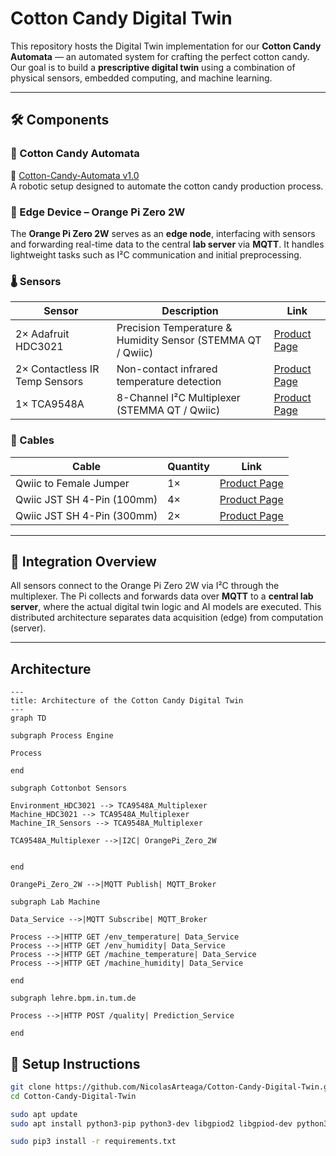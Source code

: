 # Cotton Candy Digital Twin

This repository hosts the Digital Twin implementation for our **Cotton Candy Automata** — an automated system for crafting the perfect cotton candy. Our goal is to build a **prescriptive digital twin** using a combination of physical sensors, embedded computing, and machine learning.

---

## 🛠️ Components

### 🤖 Cotton Candy Automata  
🔗 [Cotton-Candy-Automata v1.0](https://github.com/NicolasArteaga/Cotton-Candy-Automata-1.0)  
A robotic setup designed to automate the cotton candy production process.

### 📡 Edge Device – Orange Pi Zero 2W  
The **Orange Pi Zero 2W** serves as an **edge node**, interfacing with sensors and forwarding real-time data to the central **lab server** via **MQTT**. It handles lightweight tasks such as I²C communication and initial preprocessing.

### 🌡️ Sensors

| Sensor | Description | Link |
|--------|-------------|------|
| 2× Adafruit HDC3021 | Precision Temperature & Humidity Sensor (STEMMA QT / Qwiic) | [Product Page](https://eckstein-shop.de/Adafruit-HDC3021-Precision-Temperature-Humidity-Sensor-STEMMA-QT-Qwiic) |
| 2× Contactless IR Temp Sensors | Non-contact infrared temperature detection | [Product Page](https://eckstein-shop.de/WaveShare-Contactless-Infrared-Temperature-Sensor-for-33V-5V-MCU) |
| 1× TCA9548A | 8-Channel I²C Multiplexer (STEMMA QT / Qwiic) | [Product Page](https://eckstein-shop.de/Adafruit-PCA9548-8-Channel-STEMMA-QT-Qwiic-I2C-Multiplexer-TCA9548A-Compatible) |



### 🔌 Cables

| Cable | Quantity | Link |
|-------|----------|------|
| Qwiic to Female Jumper | 1× | [Product Page](https://eckstein-shop.de/SparkFunQwiicCable-FemaleJumper4-pin2CI2C2F28AWG2F15cm) |
| Qwiic JST SH 4-Pin (100mm) | 4× | [Product Page](https://eckstein-shop.de/STEMMAQT2FQwiicJSTSH4-pinCable-100mmLongforallSensor2FDriverBoardswithQwiic) |
| Qwiic JST SH 4-Pin (300mm) | 2× | [Product Page](https://eckstein-shop.de/Adafruit-STEMMA-QT-Qwiic-JST-SH-4Pin-Cable-300mm-Long) |

---

## 🧩 Integration Overview
All sensors connect to the Orange Pi Zero 2W via I²C through the multiplexer. The Pi collects and forwards data over **MQTT** to a **central lab server**, where the actual digital twin logic and AI models are executed. This distributed architecture separates data acquisition (edge) from computation (server).

---

## Architecture

```mermaid
---
title: Architecture of the Cotton Candy Digital Twin
---
graph TD

subgraph Process Engine

Process

end

subgraph Cottonbot Sensors

Environment_HDC3021 --> TCA9548A_Multiplexer
Machine_HDC3021 --> TCA9548A_Multiplexer
Machine_IR_Sensors --> TCA9548A_Multiplexer

TCA9548A_Multiplexer -->|I2C| OrangePi_Zero_2W


end

OrangePi_Zero_2W -->|MQTT Publish| MQTT_Broker

subgraph Lab Machine

Data_Service -->|MQTT Subscribe| MQTT_Broker

Process -->|HTTP GET /env_temperature| Data_Service
Process -->|HTTP GET /env_humidity| Data_Service
Process -->|HTTP GET /machine_temperature| Data_Service
Process -->|HTTP GET /machine_humidity| Data_Service

end

subgraph lehre.bpm.in.tum.de

Process -->|HTTP POST /quality| Prediction_Service

end
```


## 🔧 Setup Instructions

```bash
git clone https://github.com/NicolasArteaga/Cotton-Candy-Digital-Twin.git
cd Cotton-Candy-Digital-Twin

sudo apt update
sudo apt install python3-pip python3-dev libgpiod2 libgpiod-dev python3-libgpiod -y

sudo pip3 install -r requirements.txt

```